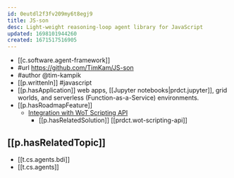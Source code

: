 ```yaml
---
id: 0eutdl2f3fv209my6t8egj9
title: JS-son
desc: Light-weight reasoning-loop agent library for JavaScript
updated: 1698101944260
created: 1671517516905
---
```



- [[c.software.agent-framework]]
- #url https://github.com/TimKam/JS-son
- #author @tim-kampik
- [[p.writtenIn]] #javascript
- [[p.hasApplication]] web apps, [[Jupyter notebooks|prdct.jupyter]], grid worlds, and serverless (Function-as-a-Service) environments.
- [[p.hasRoadmapFeature]] 
  - [Integration with WoT Scripting API](https://github.com/TimKam/JS-son/issues/99)
    - [[p.hasRelatedSolution]] [[prdct.wot-scripting-api]]

## [[p.hasRelatedTopic]]

- [[t.cs.agents.bdi]]
- [[t.cs.agents]]